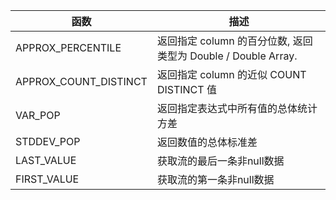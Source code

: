 | 函数 | 描述 |
| --- | --- |
| APPROX_PERCENTILE | 返回指定 column 的百分位数, 返回类型为 Double / Double Array. |
| APPROX_COUNT_DISTINCT | 返回指定 column 的近似 COUNT DISTINCT 值 |
| VAR_POP | 返回指定表达式中所有值的总体统计方差 |
| STDDEV_POP | 返回数值的总体标准差 |
| LAST_VALUE | 获取流的最后一条非null数据 |
| FIRST_VALUE | 获取流的第一条非null数据 |
